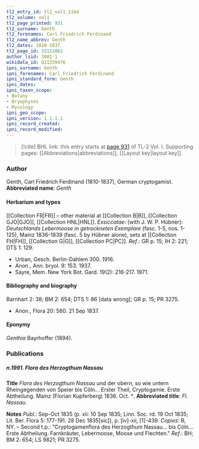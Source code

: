 ```yaml
---
tl2_entry_id: tl2_vol1_1164
tl2_volume: vol1
tl2_page_printed: 931
tl2_surname: Genth
tl2_forenames: Carl Friedrich Ferdinand
tl2_name_abbrev: Genth
tl2_dates: 1810-1837
tl2_page_id: 33121062
author_lsid: 3081-1
wikidata_id: Q21339476
ipni_surname: Genth
ipni_forenames: Carl Friedrich Ferdinand
ipni_standard_form: Genth
ipni_dates: 
ipni_taxon_scope: 
- Botany
- Bryophytes
- Mycology
ipni_geo_scope: 
ipni_version: 1.1.1.1
ipni_record_created: 
ipni_record_modified:
---
```



> [!cite] BHL link: this entry starts at [page 931](https://www.biodiversitylibrary.org/page/33121062) of TL-2 Vol. I.
> Supporting pages: [[Abbreviations|abbreviations]], [[Layout key|layout key]].

### Author

Genth, Carl Friedrich Ferdinand (1810-1837), German cryptogamist. 
**Abbreviated name**: *Genth*

#### Herbarium and types

[[Collection FR|FR]] – other material at [[Collection B|B]], [[Collection GJO|GJO]], [[Collection HNL|HNL]].
*Exsiccatae*: (with J. W. P. Hübner): *Deutschlands Lebermoose in getrockneten Exemplare* (fasc. 1-5, nos. 1-125), Mainz 1836-1839 (fasc. 5 by Hübner alone), sets at [[Collection FH|FH]], [[Collection G|G]], [[Collection PC|PC]].
*Ref*.: GR p. 15; IH 2: 221; DTS 1: 129.
- Urban, Gesch. Berlin-Dahlem 300. 1916.
- Anon., Ann. bryol. 9: 153. 1937.
- Sayre, Mem. New York Bot. Gard. 19(2): 216-217. 1971.

#### Bibliography and biography

Barnhart 2: 38; BM 2: 654; DTS 1: 86 \[data wrong\]; GR p. 15; PR 3275.
- Anon., Flora 20: 560. 21 Sep 1837.

#### Eponymy

*Genthia* Bayrhoffer (1894).

### Publications

##### n.1991. Flora des Herzogthum Nassau

**Title**
*Flora des Herzogthum Nassau* und der obern, so wie untern Rheingegenden von Speier bis Cöln... Erster Theil, Cryptogamie. Erste Abtheilung. Mainz (Florian Kupferberg) 1836. Oct. †.
**Abbreviated title**: *Fl. Nassau*.

**Notes**
*Publ*.: Sep-Oct 1835 (p. xii: 10 Sep 1835; Linn. Soc. rd. 19 Oct 1835; Lit. Ber. Flora 5: 177-191. 28 Dec 1835\[sic\]), p. \[iv\]-xii, \[1\]-439. *Copies*: B, NY. – Second t.p.: "Cryptogamenflora des Herzogthum Nassau... bis Cöln... Erste Abtheilung. Farnkräuter, Lebermoose, Moose und Flechten."
*Ref*.: BH; BM 2: 654; LS 9821; PR 3275.

